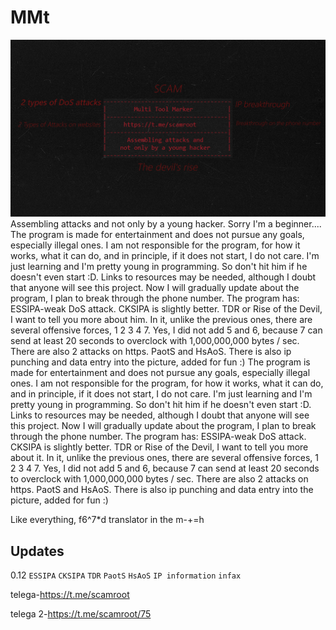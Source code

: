 # MMt
![Markdown Extended](https://github.com/Zenn1t/MMt/blob/main/main.jpg)
Assembling attacks and not only by a young hacker. Sorry I'm a beginner....
The program is made for entertainment and does not pursue any goals, especially illegal ones. I am not responsible for the program, for how it works, what it can do, and in principle, if it does not start, I do not care. I'm just learning and I'm pretty young in programming. So don't hit him if he doesn't even start :D. Links to resources may be needed, although I doubt that anyone will see this project.
Now I will gradually update about the program, I plan to break through the phone number. The program has: ESSIPA-weak DoS attack. CKSIPA is slightly better. TDR or Rise of the Devil, I want to tell you more about him. In it, unlike the previous ones, there are several offensive forces, 1 2 3 4 7. Yes, I did not add 5 and 6, because 7 can send at least 20 seconds to overclock with 1,000,000,000 bytes / sec. There are also 2 attacks on https. PaotS and HsAoS.
There is also ip punching and data entry into the picture, added for fun :)
The program is made for entertainment and does not pursue any goals, especially illegal ones. I am not responsible for the program, for how it works, what it can do, and in principle, if it does not start, I do not care. I'm just learning and I'm pretty young in programming. So don't hit him if he doesn't even start :D. Links to resources may be needed, although I doubt that anyone will see this project.
Now I will gradually update about the program, I plan to break through the phone number. The program has: ESSIPA-weak DoS attack. CKSIPA is slightly better. TDR or Rise of the Devil, I want to tell you more about it. In it, unlike the previous ones, there are several offensive forces, 1 2 3 4 7. Yes, I did not add 5 and 6, because 7 can send at least 20 seconds to overclock with 1,000,000,000 bytes / sec. There are also 2 attacks on https. PaotS and HsAoS.
There is also ip punching and data entry into the picture, added for fun :)

Like everything, f6^7*d translator in the m-+=h
## Updates
0.12
`ESSIPA`
`CKSIPA`
`TDR`
`PaotS`
`HsAoS`
`IP information`
`infax`


telega-https://t.me/scamroot


telega 2-https://t.me/scamroot/75

